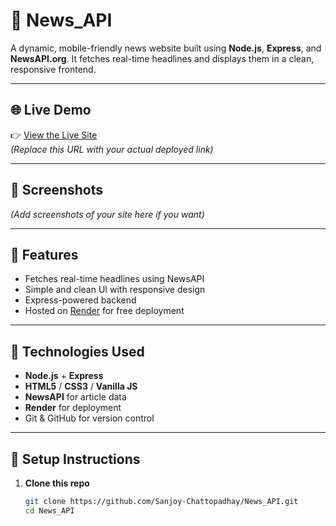 # 📰 News_API

A dynamic, mobile-friendly news website built using **Node.js**, **Express**, and **NewsAPI.org**. It fetches real-time headlines and displays them in a clean, responsive frontend.

---

## 🌐 Live Demo

👉 [View the Live Site](https://news-api.onrender.com)  
*(Replace this URL with your actual deployed link)*

---

## 📸 Screenshots

*(Add screenshots of your site here if you want)*

---

## 🚀 Features

- Fetches real-time headlines using NewsAPI
- Simple and clean UI with responsive design
- Express-powered backend
- Hosted on [Render](https://render.com) for free deployment

---

## 🧠 Technologies Used

- **Node.js** + **Express**
- **HTML5** / **CSS3** / **Vanilla JS**
- **NewsAPI** for article data
- **Render** for deployment
- Git & GitHub for version control

---

## 🔧 Setup Instructions

1. **Clone this repo**
   ```bash
   git clone https://github.com/Sanjoy-Chattopadhay/News_API.git
   cd News_API
